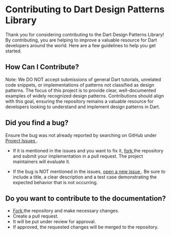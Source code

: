 # Contributing to Dart Design Patterns Library

Thank you for considering contributing to the Dart Design Patterns Library! By contributing, you are helping to improve a valuable resource for Dart developers around the world. Here are a few guidelines to help you get started.

## How Can I Contribute?

Note: We DO NOT accept submissions of general Dart tutorials, unrelated code snippets, or implementations of patterns not classified as design patterns. The focus of this project is to provide clear, well-documented examples of widely recognized design patterns. Contributions should align with this goal, ensuring the repository remains a valuable resource for developers looking to understand and implement design patterns in Dart.

## Did you find a bug?

Ensure the bug was not already reported by searching on GitHub under <a href="https://github.com/ahmedelazab1220/Dart-DesignPattern/issues"> Project Issues </a>.
  
  - If it is mentioned in the issues and you want to fix it, <a href="https://github.com/ahmedelazab1220/Dart-DesignPattern/forks"> fork </a> the repository and submit your implementation in a pull request. The project maintainers will evaluate it.
  
  - If the bug is NOT mentioned in the issues, <a href="https://github.com/ahmedelazab1220/Dart-DesignPattern/issues/new/choose"> open a new issue </a>. Be sure to include a title, a clear description and a test case demonstrating the expected behavior that is not occurring.

## Do you want to contribute to the documentation?

- <a href="https://github.com/ahmedelazab1220/Dart-DesignPattern/forks"> Fork </a> the repository and make necessary changes.
- Create a pull request.
- It will be put under review for approval.
- If approved, the requested changes will be merged to the repository.
